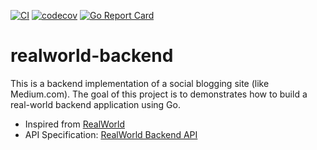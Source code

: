 [![CI](https://github.com/96malhar/realworld-backend/actions/workflows/CI.yml/badge.svg?branch=main)](https://github.com/96malhar/realworld-backend/actions/workflows/CI.yml)
[![codecov](https://codecov.io/gh/96malhar/realworld-backend/branch/main/graph/badge.svg?token=JS1YCVM98M)](https://codecov.io/gh/96malhar/realworld-backend)
[![Go Report Card](https://goreportcard.com/badge/github.com/96malhar/realworld-backend)](https://goreportcard.com/report/github.com/96malhar/realworld-backend)

# realworld-backend 

This is a backend implementation of a social blogging site (like Medium.com). 
The goal of this project is to demonstrates how to build a real-world backend application using Go.

* Inspired from [RealWorld](https://realworld-docs.netlify.app/implementation-creation/introduction/)
* API Specification: [RealWorld Backend API](./cmd/api/openapi.yml)
